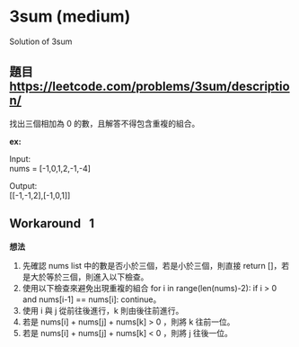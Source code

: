 # 3sum (medium)
Solution of 3sum

## 題目 https://leetcode.com/problems/3sum/description/

找出三個相加為 0 的數，且解答不得包含重複的組合。

**ex:** <br> 

Input: <br> 
nums = [-1,0,1,2,-1,-4] <br>

Output: <br>
[[-1,-1,2],[-1,0,1]]

## Workaround &nbsp; 1

**想法** <br> 

1. 先確認 nums list 中的數是否小於三個，若是小於三個，則直接 return []，若是大於等於三個，則進入以下檢查。
2. 使用以下檢查來避免出現重複的組合 for i in range(len(nums)-2): if i > 0 and nums[i-1] == nums[i]: continue。
3. 使用 i 與 j 從前往後進行，k 則由後往前進行。
4. 若是 nums[i] + nums[j] + nums[k] > 0 ，則將 k 往前一位。
5. 若是 nums[i] + nums[j] + nums[k] < 0 ，則將 j 往後一位。
